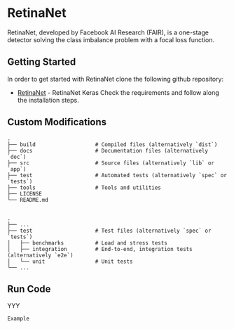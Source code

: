 # RetinaNet

RetinaNet, developed by Facebook AI Research (FAIR), is a one-stage detector solving the class imbalance problem with a focal loss function.

## Getting Started

In order to get started with RetinaNet clone the following github repository: 
* [RetinaNet](https://github.com/fizyr/keras-retinanet.git) - RetinaNet Keras
Check the requirements and follow along the installation steps.

## Custom Modifications

    .
    ├── build                   # Compiled files (alternatively `dist`)
    ├── docs                    # Documentation files (alternatively `doc`)
    ├── src                     # Source files (alternatively `lib` or `app`)
    ├── test                    # Automated tests (alternatively `spec` or `tests`)
    ├── tools                   # Tools and utilities
    ├── LICENSE
    └── README.md


    .
    ├── ...
    ├── test                    # Test files (alternatively `spec` or `tests`)
    │   ├── benchmarks          # Load and stress tests
    │   ├── integration         # End-to-end, integration tests (alternatively `e2e`)
    │   └── unit                # Unit tests
    └── ...


## Run Code

YYY

```
Example
```


